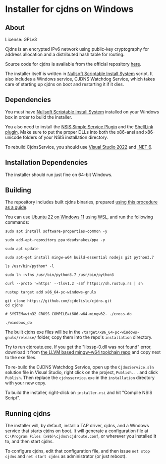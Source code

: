 # Installer for cjdns on Windows

## About

License: GPLv3

Cjdns is an encrypted IPv6 network using public-key cryptography for address allocation and a distributed hash table for routing.

Source code for cjdns is available from the official repository [here](https://github.com/cjdelisle/cjdns).

The installer itself is written in [Nullsoft Scriptable Install System](http://nsis.sourceforge.net/Main_Page) script. It also includes a Windows service, CJDNS Watchdog Service, which takes care of starting up cjdns on boot and restarting it if it dies.

## Dependencies

You must have [Nullsoft Scriptable Install System](http://nsis.sourceforge.net/Main_Page) installed on your Windows box in order to build the installer.

You also need to install the [NSIS Simple Service Plugin](http://nsis.sourceforge.net/NSIS_Simple_Service_Plugin) and the [ShellLink plugin](http://nsis.sourceforge.net/ShellLink_plug-in). Make sure to put the proper DLLs into both the x86-ansi and x86-unicode folders of your NSIS installation directory.

To rebuild CjdnsService, you should use [Visual Studio 2022](https://visualstudio.microsoft.com/vs/community/) and [.NET 6](https://dotnet.microsoft.com/en-us/download/dotnet/6.0).

## Installation Dependencies

The installer should run just fine on 64-bit Windows.

## Building

The repository includes built cjdns binaries, prepared [using this procedure as a guide](https://github.com/hyperboria/docs/blob/master/install/windows.md). 

You can use [Ubuntu 22 on Windows 11](https://apps.microsoft.com/store/detail/ubuntu/9PDXGNCFSCZV?hl=en-us&gl=US) using [WSL](https://ubuntu.com/wsl), and run the following commands:

```
sudo apt install software-properties-common -y

sudo add-apt-repository ppa:deadsnakes/ppa -y

sudo apt update

sudo apt-get install mingw-w64 build-essential nodejs git python3.7

ls /usr/bin/python* -l

sudo ln -vfns /usr/bin/python3.7 /usr/bin/python3

curl --proto '=https' --tlsv1.2 -sSf https://sh.rustup.rs | sh

rustup target add x86_64-pc-windows-gnuls

git clone https://github.com/cjdelisle/cjdns.git
cd cjdns

# SYSTEM=win32 CROSS_COMPILE=i686-w64-mingw32- ./cross-do

./windows_do
```

The built cjdns exe files will be in the `/target/x86_64-pc-windows-gnuls/release/` folder, copy them into the repo's `installation` directory.

Try to run cjdroute.exe. If you get the "libssp-0.dll was not found" error, download it from [the LLVM based mingw-w64 toolchain repo](https://github.com/mstorsjo/llvm-mingw/releases) and copy next to the exe files.

To re-build the CJDNS Watchdog Service, open up the `CjdnsService.sln` solution file in Visual Studio, right click on the project, `Publish...` and click `Publish`. Then replace the `cjdnsservice.exe` in the `installation` directory with your new copy.

To build the installer, right-click on `installer.nsi` and hit "Compile NSIS Script".

## Running cjdns

The installer will, by default, install a TAP driver, cjdns, and a Windows service that starts cjdns on boot. It will generate a configuration file at `C:\Program Files (x86)\cjdns\cjdroute.conf`, or wherever you installed it to, and then start cjdns.

To configure cjdns, edit that configuration file, and then issue `net stop cjdns` and `net start cjdns` as administrator (or just reboot).

